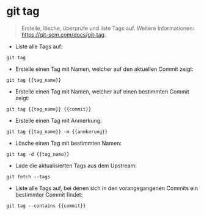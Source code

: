 # git tag

> Erstelle, lösche, überprüfe und liste Tags auf.
> Weitere Informationen: <https://git-scm.com/docs/git-tag>.

- Liste alle Tags auf:

`git tag`

- Erstelle einen Tag mit Namen, welcher auf den aktuellen Commit zeigt:

`git tag {{tag_name}}`

- Erstelle einen Tag mit Namen, welcher auf einen bestimmten Commit zeigt:

`git tag {{tag_name}} {{commit}}`

- Erstelle einen Tag mit Anmerkung:

`git tag {{tag_name}} -m {{anmkerung}}`

- Lösche einen Tag mit bestimmten Namen:

`git tag -d {{tag_name}}`

- Lade die aktualisierten Tags aus dem Upstream:

`git fetch --tags`

- Liste alle Tags auf, bei denen sich in den vorangegangenen Commits ein bestimmter Commit findet:

`git tag --contains {{commit}}`
